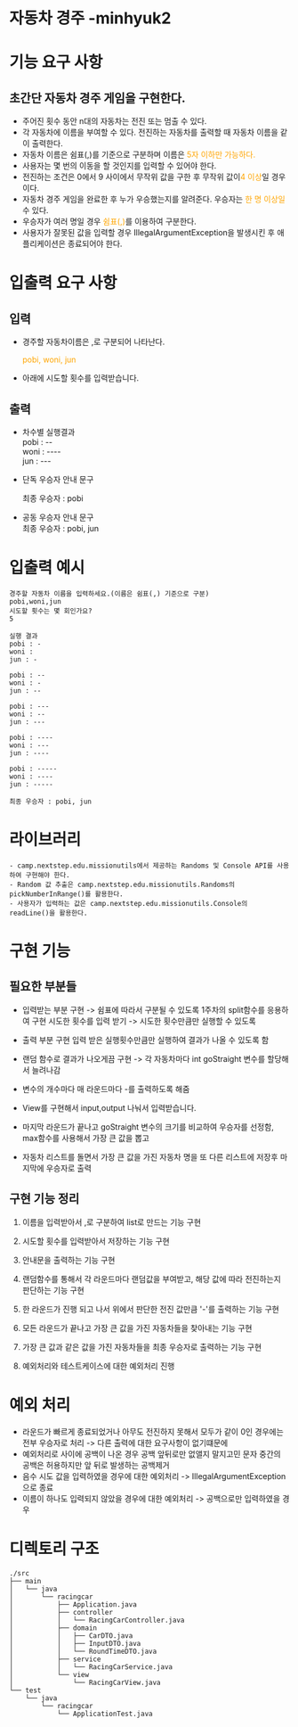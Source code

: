 # 자동차 경주 -minhyuk2

# 기능 요구 사항
## 초간단 자동차 경주 게임을 구현한다.

 - 주어진 횟수 동안 n대의 자동차는 전진 또는 멈출 수 있다.
 - 각 자동차에 이름을 부여할 수 있다. 전진하는 자동차를 출력할 때 자동차 이름을 같이 출력한다.
 - 자동차 이름은 쉼표(,)를 기준으로 구분하며 이름은<span style="color: orange;"> 5자 이하만 가능하다.
 - 사용자는 몇 번의 이동을 할 것인지를 입력할 수 있어야 한다.
 - 전진하는 조건은 0에서 9 사이에서 무작위 값을 구한 후 무작위 값이<span style="color: orange;">4 이상</span>일 경우이다.
 - 자동차 경주 게임을 완료한 후 누가 우승했는지를 알려준다. 우승자는  <span style="color: orange;">한 명 이상일 </span>수 있다.
 - 우승자가 여러 명일 경우 <span style="color: orange;">쉼표(,)</span>를 이용하여 구분한다.
 - 사용자가 잘못된 값을 입력할 경우 IllegalArgumentException을 발생시킨 후 애플리케이션은 종료되어야 한다.


# 입출력 요구 사항
## 입력
 - 경주할 자동차이름은 ,로 구분되어 나타난다.
   <p style="color: orange;">pobi, woni, jun</p> 
- 아래에 시도할 횟수를 입력받습니다.


## 출력
- 차수별 실행결과 \
  pobi : --\
  woni : ----\
  jun : ---


- 단독 우승자 안내 문구

  최종 우승자 : pobi


- 공동 우승자 안내 문구\
  최종 우승자 : pobi, jun
# 입출력 예시 
    경주할 자동차 이름을 입력하세요.(이름은 쉼표(,) 기준으로 구분)
    pobi,woni,jun
    시도할 횟수는 몇 회인가요?
    5
    
    실행 결과
    pobi : -
    woni :
    jun : -
    
    pobi : --
    woni : -
    jun : --
    
    pobi : ---
    woni : --
    jun : ---
    
    pobi : ----
    woni : ---
    jun : ----
    
    pobi : -----
    woni : ----
    jun : -----
    
    최종 우승자 : pobi, jun


# 라이브러리
    - camp.nextstep.edu.missionutils에서 제공하는 Randoms 및 Console API를 사용하여 구현해야 한다.
    - Random 값 추출은 camp.nextstep.edu.missionutils.Randoms의 pickNumberInRange()를 활용한다.
    - 사용자가 입력하는 값은 camp.nextstep.edu.missionutils.Console의 readLine()을 활용한다.

# 구현 기능

## 필요한 부분들
 - 입력받는 부분 구현 -> 쉼표에 따라서 구분될 수 있도록 1주차의 split함수를 응용하여 구현
 시도한 횟수를 입력 받기 -> 시도한 횟수만큼만 실행할 수 있도록

 
 - 출력 부분 구현 입력 받은 실행횟수만큼만 실행하여 결과가 나올 수 있도록 함
 - 랜덤 함수로 결과가 나오게끔 구현 -> 각 자동차마다 int goStraight 변수를 할당해서 늘려나감
 - 변수의 개수마다 매 라운드마다 -를 출력하도록 해줌
 - View를 구현해서 input,output 나눠서 입력받습니다.


 - 마지막 라운드가 끝나고 goStraight 변수의 크기를 비교하여 우승자를 선정함, max함수를 사용해서 가장 큰 값을 뽑고
 - 자동차 리스트를 돌면서 가장 큰 값을 가진 자동차 명을 또 다른 리스트에 저장후 마지막에 우승자로 출력

## 구현 기능 정리
1. 이름을 입력받아서 ,로 구분하여 list로 만드는 기능 구현


2. 시도할 횟수를 입력받아서 저장하는 기능 구현


3. 안내문을 출력하는 기능 구현


4. 랜덤함수를 통해서 각 라운드마다 랜덤값을 부여받고, 해당 값에 따라 전진하는지 판단하는 기능 구현


5. 한 라운드가 진행 되고 나서 위에서 판단한 전진 값만큼 '-'를 출력하는 기능 구현


6. 모든 라운드가 끝나고 가장 큰 값을 가진 자동차들을 찾아내는 기능 구현


7. 가장 큰 값과 같은 값을 가진 자동차들을 최종 우승자로 출력하는 기능 구현


8. 예외처리와 테스트케이스에 대한 예외처리 진행



# 예외 처리
 - 라운드가 빠르게 종료되었거나 아무도 전진하지 못해서 모두가 같이 0인 경우에는 전부 우승자로 처리 -> 다른 출력에 대한 요구사항이 없기떄문에
 - 예외처리로 사이에 공백이 나온 경우 공백 앞뒤로만 없앨지 말지고민 문자 중간의 공백은 허용하지만 앞 뒤로 발생하는 공백제거
 - 음수 시도 값을 입력하였을 경우에 대한 예외처리 -> IllegalArgumentException 으로 종료
 - 이름이 하나도 입력되지 않았을 경우에 대한 예외처리 -> 공백으로만 입력하였을 경우


 
 # 디렉토리 구조
```angular2html
./src
├── main
│   └── java
│       └── racingcar
│           ├── Application.java
│           ├── controller
│           │   └── RacingCarController.java
│           ├── domain
│           │   ├── CarDTO.java
│           │   ├── InputDTO.java
│           │   └── RoundTimeDTO.java
│           ├── service
│           │   └── RacingCarService.java
│           └── view
│               └── RacingCarView.java
└── test
    └── java
        └── racingcar
            └── ApplicationTest.java
```
